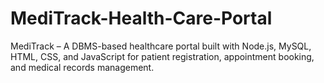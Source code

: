 # MediTrack-Health-Care-Portal
MediTrack – A DBMS-based healthcare portal built with Node.js, MySQL, HTML, CSS, and JavaScript for patient registration, appointment booking, and medical records management.
